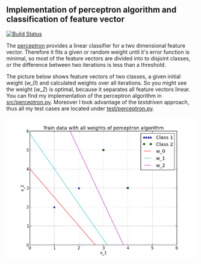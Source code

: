 Implementation of perceptron algorithm and classification of feature vector
--------------------
[![Build Status](https://travis-ci.org/erohkohl/perceptron.svg?branch=master)](https://travis-ci.org/erohkohl/perceptron)

The [perceptron](https://en.wikipedia.org/wiki/Perceptron) provides a linear classifier for a two dimensional feature vector.
Therefore it fits a given or random weight until it's error function is minimal, so most of the feature vectors are divided into to disjoint classes, or
the difference between two iterations is less than a threshold.

The picture below shows feature vectors of two classes, a given initial weight (*w_0*) and calculated
weights over all iterations. So you might see the weight (*w_2*) is optimal, because it separates all feature vectors linear. You can find my implementation of the perceptron
algorithm in [src/perceptron.py](https://github.com/erohkohl/perceptron/blob/master/src/perceptron.py). Moreover I took advantage of the *testdriven* approach, thus all my test cases
are located under [test/perceptron.py](https://github.com/erohkohl/perceptron/blob/master/test/perceptron.py).

<img src="./src/plot.png" width="580">
